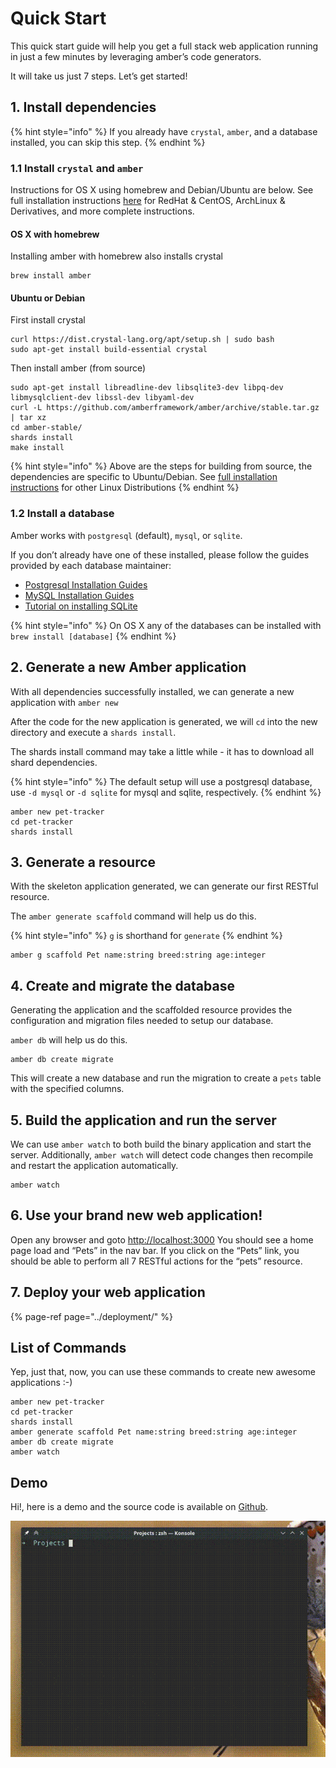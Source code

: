 # Quick Start

This quick start guide will help you get a full stack web application running in just a few minutes by leveraging amber’s code generators.

It will take us just 7 steps. Let’s get started!

## 1. Install dependencies

{% hint style="info" %}
If you already have `crystal`, `amber`, and a database installed, you can skip this step.
{% endhint %}

### 1.1 Install `crystal` and `amber`

Instructions for OS X using homebrew and Debian/Ubuntu are below. See full installation instructions [here](https://crystal-lang.org/docs/installation/) for RedHat & CentOS, ArchLinux & Derivatives, and more complete instructions.

#### OS X with homebrew

Installing amber with homebrew also installs crystal

```text
brew install amber
```

#### Ubuntu or Debian

First install crystal

```text
curl https://dist.crystal-lang.org/apt/setup.sh | sudo bash
sudo apt-get install build-essential crystal
```

Then install amber \(from source\)

```text
sudo apt-get install libreadline-dev libsqlite3-dev libpq-dev libmysqlclient-dev libssl-dev libyaml-dev
curl -L https://github.com/amberframework/amber/archive/stable.tar.gz | tar xz
cd amber-stable/
shards install
make install
```

{% hint style="info" %}
Above are the steps for building from source, the dependencies are specific to Ubuntu/Debian. See [full installation instructions](../guides/installation.md) for other Linux Distributions
{% endhint %}

### 1.2 Install a database

Amber works with `postgresql` \(default\), `mysql`, or `sqlite`.

If you don’t already have one of these installed, please follow the guides provided by each database maintainer:

* [Postgresql Installation Guides](https://wiki.postgresql.org/wiki/Detailed_installation_guides)  
* [MySQL Installation Guides](https://dev.mysql.com/doc/refman/8.0/en/installing.html)  
* [Tutorial on installing SQLite](https://www.tutorialspoint.com/sqlite/sqlite_installation.htm)  

{% hint style="info" %}
On OS X any of the databases can be installed with `brew install [database]`
{% endhint %}

## 2. Generate a new Amber application

With all dependencies successfully installed, we can generate a new application with `amber new`

After the code for the new application is generated, we will `cd` into the new directory and execute a `shards install`.

The shards install command may take a little while - it has to download all shard dependencies.

{% hint style="info" %}
The default setup will use a postgresql database, use `-d mysql` or `-d sqlite` for mysql and sqlite, respectively.
{% endhint %}

```text
amber new pet-tracker
cd pet-tracker
shards install
```

## 3. Generate a resource

With the skeleton application generated, we can generate our first RESTful resource.

The `amber generate scaffold` command will help us do this.

{% hint style="info" %}
`g` is shorthand for `generate`
{% endhint %}

```text
amber g scaffold Pet name:string breed:string age:integer
```

## 4. Create and migrate the database

Generating the application and the scaffolded resource provides the configuration and migration files needed to setup our database.

`amber db` will help us do this.

```text
amber db create migrate
```

This will create a new database and run the migration to create a `pets` table with the specified columns.

## 5. Build the application and run the server

We can use `amber watch` to both build the binary application and start the server. Additionally, `amber watch` will detect code changes then recompile and restart the application automatically.

```text
amber watch
```

## 6. Use your brand new web application!

Open any browser and goto [http://localhost:3000](http://localhost:3000) You should see a home page load and “Pets” in the nav bar. If you click on the “Pets” link, you should be able to perform all 7 RESTful actions for the “pets” resource.

## 7. Deploy your web application

{% page-ref page="../deployment/" %}

## List of Commands

Yep, just that, now, you can use these commands to create new awesome applications :-\)

```text
amber new pet-tracker
cd pet-tracker
shards install
amber generate scaffold Pet name:string breed:string age:integer
amber db create migrate
amber watch
```

## Demo

Hi!, here is a demo and the source code is available on [Github](https://github.com/faustinoaq/pet-tracker).

![Quick Start Demo](../.gitbook/assets/quick-start-demo.gif)

